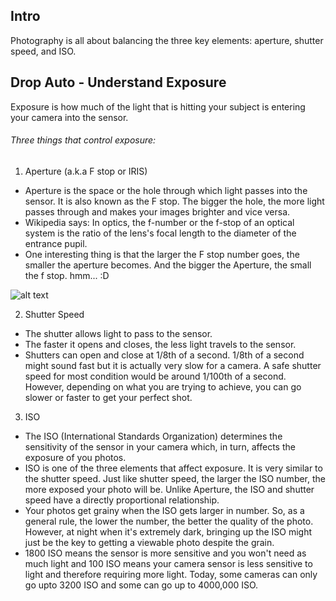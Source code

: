 ## Intro

Photography is all about balancing the three key elements: aperture, shutter speed, and ISO.

## Drop Auto - Understand Exposure

Exposure is how much of the light that is hitting your subject is entering your camera into the sensor.

###### Three things that control exposure:
1. Aperture (a.k.a F stop or IRIS)
  * Aperture is the space or the hole through which light passes into the sensor. It is also known as the F stop. The bigger the hole, the more light passes through and makes your images brighter and vice versa.
  * Wikipedia says: In optics, the f-number or the f-stop of an optical system is the ratio of the lens's focal length to the diameter of the entrance pupil.
  * One interesting thing is that the larger the F stop number goes, the smaller the aperture becomes. And the bigger the Aperture, the small the f stop. hmm... :D

  ![alt text](https://petphotographytips.files.wordpress.com/2011/05/camera-aperture.jpg)

2. Shutter Speed
  * The shutter allows light to pass to the sensor.
  * The faster it opens and closes, the less light travels to the sensor.
  * Shutters can open and close at 1/8th of a second. 1/8th of a second might sound fast but it is actually very slow for a camera. A safe shutter speed for most condition would be around 1/100th of a second. However, depending on what you are trying to achieve, you can go slower or faster to get your perfect shot.

3. ISO
  * The ISO (International Standards Organization) determines the sensitivity of the sensor in your camera which, in turn, affects the exposure of you photos.
  * ISO is one of the three elements that affect exposure. It is very similar to the shutter speed. Just like shutter speed, the larger the ISO number, the more exposed your photo will be. Unlike Aperture, the ISO and shutter speed have a directly proportional relationship.
  * Your photos get grainy when the ISO gets larger in number. So, as a general rule, the lower the number, the better the quality of the photo. However, at night when it's extremely dark, bringing up the ISO might just be the key to getting a viewable photo despite the grain.
  * 1800 ISO means the sensor is more sensitive and you won't need as much light and 100 ISO means your camera sensor is less sensitive to light and therefore requiring more light. Today, some cameras can only go upto 3200 ISO and some can go up to 4000,000 ISO.
